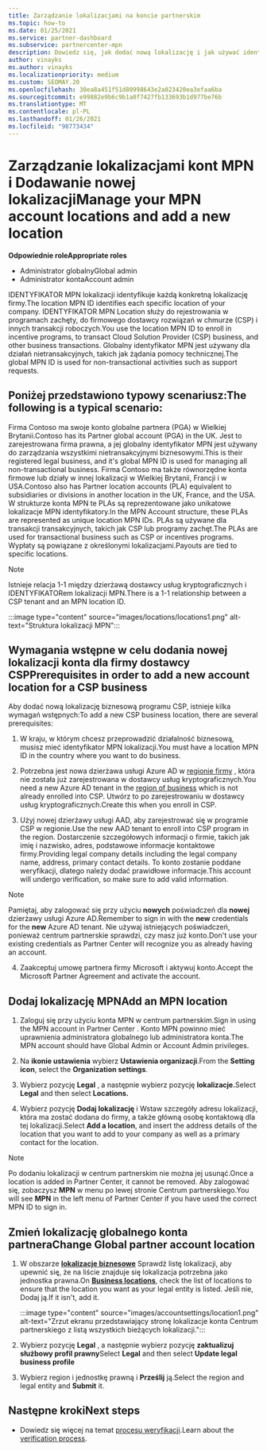 ```yaml
---
title: Zarządzanie lokalizacjami na koncie partnerskim
ms.topic: how-to
ms.date: 01/25/2021
ms.service: partner-dashboard
ms.subservice: partnercenter-mpn
description: Dowiedz się, jak dodać nową lokalizację i jak używać identyfikatora MPN Location w programach zachęty, biznesie CSP, subskrypcjach i innych transakcjach.
author: vinayks
ms.author: vinayks
ms.localizationpriority: medium
ms.custom: SEOMAY.20
ms.openlocfilehash: 38ea8a451f51d80998643e2a023420ea3efaa6ba
ms.sourcegitcommit: e99882e9b6c9b1a0f7427fb133693b1d977be76b
ms.translationtype: MT
ms.contentlocale: pl-PL
ms.lasthandoff: 01/26/2021
ms.locfileid: "98773434"
---
```

# <a name="manage-your-mpn-account-locations-and-add-a-new-location"></a><span data-ttu-id="1ac8a-103">Zarządzanie lokalizacjami kont MPN i Dodawanie nowej lokalizacji</span><span class="sxs-lookup"><span data-stu-id="1ac8a-103">Manage your MPN account locations and add a new location</span></span>


<span data-ttu-id="1ac8a-104">**Odpowiednie role**</span><span class="sxs-lookup"><span data-stu-id="1ac8a-104">**Appropriate roles**</span></span>

- <span data-ttu-id="1ac8a-105">Administrator globalny</span><span class="sxs-lookup"><span data-stu-id="1ac8a-105">Global admin</span></span>
- <span data-ttu-id="1ac8a-106">Administrator konta</span><span class="sxs-lookup"><span data-stu-id="1ac8a-106">Account admin</span></span>

<span data-ttu-id="1ac8a-107">IDENTYFIKATOR MPN lokalizacji identyfikuje każdą konkretną lokalizację firmy.</span><span class="sxs-lookup"><span data-stu-id="1ac8a-107">The location MPN ID identifies each specific location of your company.</span></span> <span data-ttu-id="1ac8a-108">IDENTYFIKATOR MPN Location służy do rejestrowania w programach zachęty, do firmowego dostawcy rozwiązań w chmurze (CSP) i innych transakcji roboczych.</span><span class="sxs-lookup"><span data-stu-id="1ac8a-108">You use the location MPN ID to enroll in incentive programs, to transact Cloud Solution Provider (CSP) business, and other business transactions.</span></span> <span data-ttu-id="1ac8a-109">Globalny identyfikator MPN jest używany dla działań nietransakcyjnych, takich jak żądania pomocy technicznej.</span><span class="sxs-lookup"><span data-stu-id="1ac8a-109">The global MPN ID is used for non-transactional activities such as support requests.</span></span>

## <a name="the-following-is-a-typical-scenario"></a><span data-ttu-id="1ac8a-110">Poniżej przedstawiono typowy scenariusz:</span><span class="sxs-lookup"><span data-stu-id="1ac8a-110">The following is a typical scenario:</span></span>

<span data-ttu-id="1ac8a-111">Firma Contoso ma swoje konto globalne partnera (PGA) w Wielkiej Brytanii.</span><span class="sxs-lookup"><span data-stu-id="1ac8a-111">Contoso has its Partner global account (PGA) in the UK.</span></span> <span data-ttu-id="1ac8a-112">Jest to zarejestrowana firma prawna, a jej globalny identyfikator MPN jest używany do zarządzania wszystkimi nietransakcyjnymi biznesowymi.</span><span class="sxs-lookup"><span data-stu-id="1ac8a-112">This is their registered legal business, and it's global MPN ID is used for managing all non-transactional business.</span></span> <span data-ttu-id="1ac8a-113">Firma Contoso ma także równorzędne konta firmowe lub działy w innej lokalizacji w Wielkiej Brytanii, Francji i w USA.</span><span class="sxs-lookup"><span data-stu-id="1ac8a-113">Contoso also has Partner location accounts (PLA) equivalent to subsidiaries or divisions in another location in the UK, France, and the USA.</span></span> <span data-ttu-id="1ac8a-114">W strukturze konta MPN te PLAs są reprezentowane jako unikatowe lokalizacje MPN identyfikatory.</span><span class="sxs-lookup"><span data-stu-id="1ac8a-114">In the MPN Account structure, these PLAs are represented as unique location MPN IDs.</span></span> <span data-ttu-id="1ac8a-115">PLAs są używane dla transakcji transakcyjnych, takich jak CSP lub programy zachęt.</span><span class="sxs-lookup"><span data-stu-id="1ac8a-115">The PLAs are used for transactional business such as CSP or incentives programs.</span></span> <span data-ttu-id="1ac8a-116">Wypłaty są powiązane z określonymi lokalizacjami.</span><span class="sxs-lookup"><span data-stu-id="1ac8a-116">Payouts are tied to specific locations.</span></span> 

>[!NOTE]
><span data-ttu-id="1ac8a-117">Istnieje relacja 1-1 między dzierżawą dostawcy usług kryptograficznych i IDENTYFIKATORem lokalizacji MPN.</span><span class="sxs-lookup"><span data-stu-id="1ac8a-117">There is a 1-1 relationship between a CSP tenant and an MPN location ID.</span></span>

:::image type="content" source="images/locations/locations1.png" alt-text="Struktura lokalizacji MPN":::

## <a name="prerequisites-in-order-to-add-a-new-account-location-for-a-csp-business"></a><span data-ttu-id="1ac8a-119">Wymagania wstępne w celu dodania nowej lokalizacji konta dla firmy dostawcy CSP</span><span class="sxs-lookup"><span data-stu-id="1ac8a-119">Prerequisites in order to add a new account location for a CSP business</span></span>

<span data-ttu-id="1ac8a-120">Aby dodać nową lokalizację biznesową programu CSP, istnieje kilka wymagań wstępnych:</span><span class="sxs-lookup"><span data-stu-id="1ac8a-120">To add a new CSP business location, there are several prerequisites:</span></span>

1. <span data-ttu-id="1ac8a-121">W kraju, w którym chcesz przeprowadzić działalność biznesową, musisz mieć identyfikator MPN lokalizacji.</span><span class="sxs-lookup"><span data-stu-id="1ac8a-121">You must have a location MPN ID in the country where you want to do business.</span></span>

1. <span data-ttu-id="1ac8a-122">Potrzebna jest nowa dzierżawa usługi Azure AD w [regionie firmy](regional-authorization-overview.md) , która nie została już zarejestrowana w dostawcy usług kryptograficznych.</span><span class="sxs-lookup"><span data-stu-id="1ac8a-122">You need a new Azure AD tenant in the [region of business](regional-authorization-overview.md) which is not already enrolled into CSP.</span></span> <span data-ttu-id="1ac8a-123">Utwórz to po zarejestrowaniu w dostawcy usług kryptograficznych.</span><span class="sxs-lookup"><span data-stu-id="1ac8a-123">Create this when you enroll in CSP.</span></span>
 
3. <span data-ttu-id="1ac8a-124">Użyj nowej dzierżawy usługi AAD, aby zarejestrować się w programie CSP w regionie.</span><span class="sxs-lookup"><span data-stu-id="1ac8a-124">Use the new AAD tenant to enroll into CSP program in the region.</span></span>
<span data-ttu-id="1ac8a-125">Dostarczenie szczegółowych informacji o firmie, takich jak imię i nazwisko, adres, podstawowe informacje kontaktowe firmy.</span><span class="sxs-lookup"><span data-stu-id="1ac8a-125">Providing legal company details including the legal company name, address, primary contact details.</span></span> <span data-ttu-id="1ac8a-126">To konto zostanie poddane weryfikacji, dlatego należy dodać prawidłowe informacje.</span><span class="sxs-lookup"><span data-stu-id="1ac8a-126">This account will undergo verification, so make sure to add valid information.</span></span>

>[!NOTE] 
 ><span data-ttu-id="1ac8a-127">Pamiętaj, aby zalogować się przy użyciu **nowych** poświadczeń dla **nowej** dzierżawy usługi Azure AD.</span><span class="sxs-lookup"><span data-stu-id="1ac8a-127">Remember to sign in with the **new** credentials for the **new** Azure AD tenant.</span></span> <span data-ttu-id="1ac8a-128">Nie używaj istniejących poświadczeń, ponieważ centrum partnerskie sprawdzi, czy masz już konto.</span><span class="sxs-lookup"><span data-stu-id="1ac8a-128">Don't use your existing credentials as Partner Center will recognize you as already having an account.</span></span>

4. <span data-ttu-id="1ac8a-129">Zaakceptuj umowę partnera firmy Microsoft i aktywuj konto.</span><span class="sxs-lookup"><span data-stu-id="1ac8a-129">Accept the Microsoft Partner Agreement and activate the account.</span></span>

## <a name="add-an-mpn-location"></a><span data-ttu-id="1ac8a-130">Dodaj lokalizację MPN</span><span class="sxs-lookup"><span data-stu-id="1ac8a-130">Add an MPN location</span></span>

1. <span data-ttu-id="1ac8a-131">Zaloguj się przy użyciu konta MPN w centrum partnerskim.</span><span class="sxs-lookup"><span data-stu-id="1ac8a-131">Sign in using the MPN account in Partner Center .</span></span> <span data-ttu-id="1ac8a-132">Konto MPN powinno mieć uprawnienia administratora globalnego lub administratora konta.</span><span class="sxs-lookup"><span data-stu-id="1ac8a-132">The MPN account should have Global Admin or Account Admin privileges.</span></span> 

1. <span data-ttu-id="1ac8a-133">Na **ikonie ustawienia** wybierz **Ustawienia organizacji**.</span><span class="sxs-lookup"><span data-stu-id="1ac8a-133">From the **Setting icon**, select the **Organization settings**.</span></span>

2. <span data-ttu-id="1ac8a-134">Wybierz pozycję **Legal** , a następnie wybierz pozycję **lokalizacje.**</span><span class="sxs-lookup"><span data-stu-id="1ac8a-134">Select **Legal** and then select **Locations.**</span></span>

3. <span data-ttu-id="1ac8a-135">Wybierz pozycję **Dodaj lokalizację** i Wstaw szczegóły adresu lokalizacji, która ma zostać dodana do firmy, a także główną osobę kontaktową dla tej lokalizacji.</span><span class="sxs-lookup"><span data-stu-id="1ac8a-135">Select **Add a location**, and insert the address details of the location that you want to add to your company as well as a primary contact for the location.</span></span>

> [!NOTE]
> <span data-ttu-id="1ac8a-136">Po dodaniu lokalizacji w centrum partnerskim nie można jej usunąć.</span><span class="sxs-lookup"><span data-stu-id="1ac8a-136">Once a location is added in Partner Center, it cannot be removed.</span></span> <span data-ttu-id="1ac8a-137">Aby zalogować się, zobaczysz **MPN** w menu po lewej stronie Centrum partnerskiego.</span><span class="sxs-lookup"><span data-stu-id="1ac8a-137">You will see **MPN** in the left menu of Partner Center if you have used the correct MPN ID to sign in.</span></span>

## <a name="change-global-partner-account-location"></a><span data-ttu-id="1ac8a-138">Zmień lokalizację globalnego konta partnera</span><span class="sxs-lookup"><span data-stu-id="1ac8a-138">Change Global partner account location</span></span>

1. <span data-ttu-id="1ac8a-139">W obszarze **[lokalizacje biznesowe](https://partner.microsoft.com/dashboard/account/v3/organization/legalinfo#mpn)** Sprawdź listę lokalizacji, aby upewnić się, że na liście znajduje się lokalizacja potrzebna jako jednostka prawna.</span><span class="sxs-lookup"><span data-stu-id="1ac8a-139">On **[Business locations](https://partner.microsoft.com/dashboard/account/v3/organization/legalinfo#mpn)**, check the list of locations to ensure that the location you want as your legal entity is listed.</span></span> <span data-ttu-id="1ac8a-140">Jeśli nie, Dodaj ją.</span><span class="sxs-lookup"><span data-stu-id="1ac8a-140">If it isn't, add it.</span></span>

   :::image type="content" source="images/accountsettings/location1.png" alt-text="Zrzut ekranu przedstawiający stronę lokalizacje konta Centrum partnerskiego z listą wszystkich bieżących lokalizacji.":::

2. <span data-ttu-id="1ac8a-142">Wybierz pozycję **Legal** , a następnie wybierz pozycję **zaktualizuj służbowy profil prawny**</span><span class="sxs-lookup"><span data-stu-id="1ac8a-142">Select **Legal** and then select **Update legal business profile**</span></span>
  
3. <span data-ttu-id="1ac8a-143">Wybierz region i jednostkę prawną i **Prześlij** ją.</span><span class="sxs-lookup"><span data-stu-id="1ac8a-143">Select the region and legal entity and **Submit** it.</span></span>

  
## <a name="next-steps"></a><span data-ttu-id="1ac8a-144">Następne kroki</span><span class="sxs-lookup"><span data-stu-id="1ac8a-144">Next steps</span></span>

- <span data-ttu-id="1ac8a-145">Dowiedz się więcej na temat [procesu weryfikacji](verification-responses.md).</span><span class="sxs-lookup"><span data-stu-id="1ac8a-145">Learn about the [verification process](verification-responses.md).</span></span>
